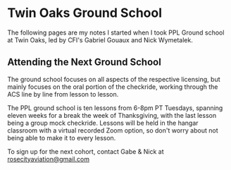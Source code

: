# Twin Oaks Ground School

The following pages are my notes I started when I took PPL Ground school at Twin Oaks, led by CFI's Gabriel Gouaux and Nick Wymetalek.

## Attending the Next Ground School

The ground school focuses on all aspects of the respective licensing, but mainly focuses on the oral portion of the checkride, working through the ACS line by line from lesson to lesson.

The PPL ground school is ten lessons from 6-8pm PT Tuesdays, spanning eleven weeks for a break the week of Thanksgiving, with the last lesson being a group mock checkride. Lessons will be held in the hangar classroom with a virtual recorded Zoom option, so don't worry about not being able to make it to every lesson. 

To sign up for the next cohort, contact Gabe & Nick at [rosecityaviation@gmail.com](mailto:rosecityaviation@gmail.com?subject=Twin%20Oaks%20Ground%20School&body=Hi%20Gabe%20and%20Nick,%20please%20let%20me%20know%20when%20the%20next%20ground%20school%20is%20happening.%20I'd%20love%20to%20sign%20up!%20✨%20Your%20Name%20✨)

